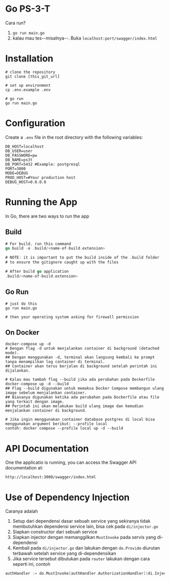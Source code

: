 # Go PS-3-T
Cara run?
1. `go run main.go`
2. kalau mau tes--misalnya--. Buka `localhost:port/swagger/index.html`

# Installation
```
# clone the repository
git clone [this_git_url]

# set up environment
cp .env.example .env

# go run
go run main.go
```

# Configuration
Create a `.env` file in the root directory with the following variables:
```
DB_HOST=localhost
DB_USER=user
DB_PASSWORD=pw
DB_NAME=ps3t
DB_PORT=5432 #Example: postgresql
PORT=3000
MODE=DEBUG
PROD_HOST=#Your production host
DEBUG_HOST=0.0.0.0
```

# Running the App

In Go, there are two ways to run the app

## Build

```go
# For build, run this command
go build -o .build/<name-of-build.extension>

# NOTE: it is important to put the build inside of the .build folder
# to ensure the gitignore caught up with the files

# After build go application
.build/<name-of-build.extension>
```

## Go Run
```
# just do this
go run main.go

# then your operating system asking for firewall permission
```

## On Docker

```
docker-compose up -d
# Dengan flag -d untuk menjalankan container di background (detached mode).
## Dengan menggunakan -d, terminal akan langsung kembali ke prompt tanpa menampilkan log container di terminal.
## Container akan terus berjalan di background setelah perintah ini dijalankan.

# Kalau mau tambah flag --build jika ada perubahan pada Dockerfile
docker-compose up -d --build
## Flag --build digunakan untuk memaksa Docker Compose membangun ulang image sebelum menjalankan container.
## Biasanya digunakan ketika ada perubahan pada Dockerfile atau file yang terkait dengan image.
## Perintah ini akan melakukan build ulang image dan kemudian menjalankan container di background.

# Jika ingin menggunakan container database postgres di local bisa menggunakan argument berikut: --profile local
contoh: docker compose --profile local up -d --build
```

# API Documentation
One the applicatio is running, you can access the Swagger API documentation at:
```
http://localhost:3000/swagger/index.html
```

# Use of Dependency Injection
Caranya adalah
1. Setup dari dependensi dasar sebuah service yang sekiranya tidak membutuhkan dependensi service lain, bisa cek pada `di/injector.go`
2. Siapkan constructor dari sebuah service
3. Siapkan injector dengan memanggilkan `MustInvoke` pada servis yang di-dependensi
4. Kembali pada `di/injector.go` dan lakukan dengan `do.Provide` diurutan terbawah setelah service yang di-dependensikan
5. Jika service tersebut dibutukan pada `router` lakukan dengan cara seperti ini, contoh 
```go
authHandler := do.MustInvoke[authHandler.AuthorizationHandler](di.Injector)
```